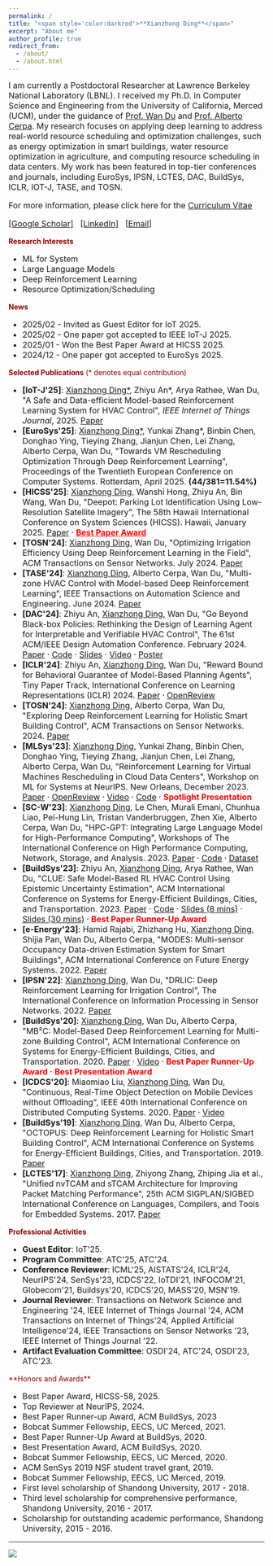```yaml
---
permalink: /
title: "<span style='color:darkred'>**Xianzhong Ding**</span>"
excerpt: "About me"
author_profile: true
redirect_from: 
  - /about/
  - /about.html
---
```

<span style='font-size:16px;'>I am currently a Postdoctoral Researcher at Lawrence Berkeley National Laboratory (LBNL). I received my Ph.D. in Computer Science and Engineering from the University of California, Merced (UCM), under the guidance of [Prof. Wan Du](https://sites.ucmerced.edu/wdu) and [Prof. Alberto Cerpa](http://www.andes.ucmerced.edu/~acerpa/). My research focuses on applying deep learning to address real-world resource scheduling and optimization challenges, such as energy optimization in smart buildings, water resource optimization in agriculture, and computing resource scheduling in data centers. My work has been featured in top-tier conferences and journals, including EuroSys, IPSN, LCTES, DAC, BuildSys, ICLR, IOT-J, TASE, and TOSN.</span>

<p style='font-size:16px;'>For more information, please click here for the <a href="http://dingxianzhong.github.io/files/Resume_Xianzhong.pdf">Curriculum Vitae</a></p>
<p style="font-size:16px;">
  <a href="https://scholar.google.com/citations?user=your-id" target="_blank">[Google Scholar]</a> &nbsp; 
  <a href="https://www.linkedin.com/in/ding-xianzhong-0b5aa9126/" target="_blank">[LinkedIn]</a> &nbsp; 
  <a href="mailto:dingxianzhong@lbl.gov">[Email]</a>
</p>

<span style='color:darkred'>**Research Interests**</span>
<ul style="font-size:16px;">
  <li>ML for System</li>
  <li>Large Language Models</li>
  <li>Deep Reinforcement Learning</li>
  <li>Resource Optimization/Scheduling</li>
</ul>

<span style='color:darkred'>**News**</span>
<ul style="font-size:16px;">
  <li>2025/02 - Invited as Guest Editor for IoT 2025.</li>
  <li>2025/02 - One paper got accepted to IEEE IoT-J 2025.</li>
  <li>2025/01 - Won the Best Paper Award at HICSS 2025.</li>
  <li>2024/12 - One paper got accepted to EuroSys 2025.</li>
</ul>


<span style='color:darkred'>**Selected Publications** (* denotes equal contribution)</span>
<ul style="font-size:16px;">
<li>
    <strong>[IoT-J'25]</strong>: <u>Xianzhong Ding*</u>, Zhiyu An*, Arya Rathee, Wan Du, "A Safe and Data-efficient Model-based Reinforcement Learning System for HVAC Control", <em>IEEE Internet of Things Journal</em>, 2025.  
    <a href="https://ieeexplore.ieee.org/document/10878986">Paper</a>
</li>

  <li>
    <strong>[EuroSys'25]</strong>: <u>Xianzhong Ding*</u>, Yunkai Zhang*, Binbin Chen, Donghao Ying, Tieying Zhang, Jianjun Chen, Lei Zhang, Alberto Cerpa, Wan Du, "Towards VM Rescheduling Optimization Through Deep Reinforcement Learning", Proceedings of the Twentieth European Conference on Computer Systems. Rotterdam, April 2025. <strong>(44/381=11.54%)</strong>
  </li>

  <li>
      <strong>[HICSS'25]</strong>: <u>Xianzhong Ding</u>, Wanshi Hong, Zhiyu An, Bin Wang, Wan Du, "Deepot: Parking Lot Identification Using Low-Resolution Satellite Imagery", The 58th Hawaii International Conference on System Sciences (HICSS). Hawaii, January 2025. 
      <a href="https://scholarspace.manoa.hawaii.edu/bitstreams/cfd855e4-3496-4594-a603-04a38effba7c/download">Paper</a> · 
      <a href="https://hicss.hawaii.edu/best-papers/" style="color:red;"><strong>Best Paper Award</strong></a>
  </li>

  <li>
    <strong>[TOSN'24]</strong>: <u>Xianzhong Ding</u>, Wan Du, "Optimizing Irrigation Efficiency Using Deep Reinforcement Learning in the Field", ACM Transactions on Sensor Networks. July 2024. 
    <a href="https://dl.acm.org/doi/full/10.1145/3662182">Paper</a>
  </li>
  <li>
    <strong>[TASE'24]</strong>: <u>Xianzhong Ding</u>, Alberto Cerpa, Wan Du, "Multi-zone HVAC Control with Model-based Deep Reinforcement Learning", IEEE Transactions on Automation Science and Engineering. June 2024. 
    <a href="https://ieeexplore.ieee.org/abstract/document/10557792">Paper</a>
  </li>
  <li>
    <strong>[DAC'24]</strong>: Zhiyu An, <u>Xianzhong Ding</u>, Wan Du, "Go Beyond Black-box Policies: Rethinking the Design of Learning Agent for Interpretable and Verifiable HVAC Control", The 61st ACM/IEEE Design Automation Conference. February 2024. 
    <a href="https://dl.acm.org/doi/10.1145/3649329.3656234">Paper</a> · 
    <a href="https://github.com/ryeii/Veri_HVAC">Code</a> · 
    <a href="https://ryeii.github.io/assets/DAC_2024_Zhiyu_An_Go_Beyond.pptx.pdf">Slides</a> · 
    <a href="https://www.youtube.com/watch?v=DRORyPoWe5M">Video</a> · 
    <a href="https://ryeii.github.io/assets/DAC%202024%20Go%20Beyond%20Poster.pdf">Poster</a>
  </li>
  <li>
    <strong>[ICLR'24]</strong>: Zhiyu An, <u>Xianzhong Ding</u>, Wan Du, "Reward Bound for Behavioral Guarantee of Model-Based Planning Agents", Tiny Paper Track, International Conference on Learning Representations (ICLR) 2024. 
    <a href="https://arxiv.org/abs/2402.13419">Paper</a> · <a href="https://openreview.net/forum?id=n3ip7H2ioh">OpenReview</a>
  </li>
  <li>
    <strong>[TOSN'24]</strong>: <u>Xianzhong Ding</u>, Alberto Cerpa, Wan Du, "Exploring Deep Reinforcement Learning for Holistic Smart Building Control", ACM Transactions on Sensor Networks. 2024. 
    <a href="https://dl.acm.org/doi/10.1145/3656043">Paper</a>
  </li>
  <li>
    <strong>[MLSys'23]</strong>: <u>Xianzhong Ding</u>, Yunkai Zhang, Binbin Chen, Donghao Ying, Tieying Zhang, Jianjun Chen, Lei Zhang, Alberto Cerpa, Wan Du, "Reinforcement Learning for Virtual Machines Rescheduling in Cloud Data Centers", Workshop on ML for Systems at NeurIPS. New Orleans, December 2023. 
    <a href="https://mlforsystems.org/assets/papers/neurips2023/paper37.pdf">Paper</a> · 
    <a href="https://openreview.net/forum?id=TMvtla5bOP">OpenReview</a> · 
    <a href="https://neurips.cc/virtual/2023/84261">Video</a> · 
    <a href="https://github.com/bytedance/DRL-based-VM-Rescheduling">Code</a> · <span style="color:red;"><strong>Spotlight Presentation</strong></span>
  </li>
  <li>
    <strong>[SC-W'23]</strong>: <u>Xianzhong Ding</u>, Le Chen, Murali Emani, Chunhua Liao, Pei-Hung Lin, Tristan Vanderbruggen, Zhen Xie, Alberto Cerpa, Wan Du, "HPC-GPT: Integrating Large Language Model for High-Performance Computing", Workshops of The International Conference on High Performance Computing, Network, Storage, and Analysis. 2023. 
    <a href="https://dl.acm.org/doi/abs/10.1145/3624062.3624172">Paper</a> · 
    <a href="https://github.com/dingxianzhong/HPC-GPT">Code</a> · 
    <a href="https://huggingface.co/datasets/HPC-GPT/HPC">Dataset</a>
  </li>
  <li>
    <strong>[BuildSys'23]</strong>: Zhiyu An, <u>Xianzhong Ding</u>, Arya Rathee, Wan Du, "CLUE: Safe Model-Based RL HVAC Control Using Epistemic Uncertainty Estimation", ACM International Conference on Systems for Energy-Efficient Buildings, Cities, and Transportation. 2023. 
    <a href="https://dl.acm.org/doi/10.1145/3600100.3623742">Paper</a> · 
    <a href="https://github.com/ryeii/CLUE">Code</a> · 
    <a href="https://ryeii.github.io/assets/clue_shorter_slides.pdf">Slides (8 mins)</a> · 
    <a href="https://ryeii.github.io/assets/clue_slides.pdf">Slides (30 mins)</a> · <span style="color:red;"><strong>Best Paper Runner-Up Award</strong></span>
  </li>
  <li>
    <strong>[e-Energy'23]</strong>: Hamid Rajabi, Zhizhang Hu, <u>Xianzhong Ding</u>, Shijia Pan, Wan Du, Alberto Cerpa, "MODES: Multi-sensor Occupancy Data-driven Estimation System for Smart Buildings", ACM International Conference on Future Energy Systems. 2022. 
    <a href="https://dl.acm.org/doi/abs/10.1145/3538637.3538852">Paper</a>
  </li>
  <li>
    <strong>[IPSN'22]</strong>: <u>Xianzhong Ding</u>, Wan Du, "DRLIC: Deep Reinforcement Learning for Irrigation Control", The International Conference on Information Processing in Sensor Networks. 2022. 
    <a href="https://ieeexplore.ieee.org/document/9826018">Paper</a>
  </li>
  <li>
    <strong>[BuildSys'20]</strong>: <u>Xianzhong Ding</u>, Wan Du, Alberto Cerpa, "MB²C: Model-Based Deep Reinforcement Learning for Multi-zone Building Control", ACM International Conference on Systems for Energy-Efficient Buildings, Cities, and Transportation. 2020.  
    <a href="https://dl.acm.org/doi/abs/10.1145/3408308.3427986">Paper</a> · 
    <a href="https://www.youtube.com/watch?v=86UcsgKXFek&list=PL6jLuiS6wP5Z1xNoxqL4iSPJ3BNLhyDwt&index=3">Video</a> · <span style="color:red;"><strong>Best Paper Runner-Up Award</strong></span> · <span style="color:red;"><strong>Best Presentation Award</strong></span>
  </li>
  <li>
    <strong>[ICDCS'20]</strong>: Miaomiao Liu, <u>Xianzhong Ding</u>, Wan Du, "Continuous, Real-Time Object Detection on Mobile Devices without Offloading", IEEE 40th International Conference on Distributed Computing Systems. 2020.  
    <a href="https://ieeexplore.ieee.org/document/9355581">Paper</a> · 
    <a href="https://www.youtube.com/watch?v=7_kCXFLwUg4">Video</a>
  </li>
  <li>
    <strong>[BuildSys'19]</strong>: <u>Xianzhong Ding</u>, Wan Du, Alberto Cerpa, "OCTOPUS: Deep Reinforcement Learning for Holistic Smart Building Control", ACM International Conference on Systems for Energy-Efficient Buildings, Cities, and Transportation. 2019. 
    <a href="https://dl.acm.org/doi/abs/10.1145/3360322.3360857">Paper</a>
  </li>
  <li>
    <strong>[LCTES'17]</strong>: <u>Xianzhong Ding</u>, Zhiyong Zhang, Zhiping Jia et al., "Unified nvTCAM and sTCAM Architecture for Improving Packet Matching Performance", 25th ACM SIGPLAN/SIGBED International Conference on Languages, Compilers, and Tools for Embedded Systems. 2017. 
    <a href="https://dl.acm.org/doi/10.1145/3140582.3081034">Paper</a>
  </li>
</ul>




<span style='color:darkred'>**Professional Activities**</span>
<ul style='font-size:16px;'>
  <li><strong>Guest Editor</strong>: IoT'25.</li>
  <li><strong>Program Committee</strong>: ATC'25, ATC'24.</li>
  <li><strong>Conference Reviewer</strong>: ICML'25, AISTATS'24, ICLR'24, NeurIPS'24, SenSys'23, ICDCS'22, IoTDI'21, INFOCOM'21, Globecom'21, Buildsys'20, ICDCS'20, MASS'20, MSN'19.</li>
  <li><strong>Journal Reviewer</strong>: Transactions on Network Science and Engineering '24, IEEE Internet of Things Journal '24, ACM Transactions on Internet of Things'24, Applied Artificial Intelligence'24, IEEE Transactions on Sensor Networks '23, IEEE Internet of Things Journal '22.</li>
  <li><strong>Artifact Evaluation Committee</strong>: OSDI'24, ATC'24, OSDI'23, ATC'23.</li>
</ul>
<span style='color:darkred'>**Honors and Awards**</span>
<ul style='font-size:16px;'>
  <li>Best Paper Award, HICSS-58, 2025.</li>
  <li>Top Reviewer at NeurIPS, 2024.</li>
  <li>Best Paper Runner-up Award, ACM BuildSys, 2023</li>
  <li>Bobcat Summer Fellowship, EECS, UC Merced, 2021.</li>
  <li>Best Paper Runner-Up Award at BuildSys, 2020.</li>
  <li>Best Presentation Award, ACM BuildSys, 2020.</li>
  <li>Bobcat Summer Fellowship, EECS, UC Merced, 2020.</li>
  <li>ACM SenSys 2019 NSF student travel grant, 2019.</li>
  <li>Bobcat Summer Fellowship, EECS, UC Merced, 2019.</li>
  <li>First level scholarship of Shandong University, 2017 - 2018.</li>
  <li>Third level scholarship for comprehensive performance, Shandong University, 2016 - 2017.</li>
  <li>Scholarship for outstanding academic performance, Shandong University, 2015 - 2016.</li>
</ul>



------

<a href="https://mapmyvisitors.com/web/1bx69" title="Visit tracker">
  <img src="https://mapmyvisitors.com/map.png?d=p7BLPQ4r13QloJIxyU6898bltiKBW0bvmYTrhZyZE8Q&cl=ffffff" />
</a>
